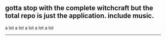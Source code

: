 gotta stop with the complete witchcraft but the total repo is just the application.
include music.
--------------------------------------------
a lot
a lot
a lot
a lot
 a lot
 
 
 
 
 
 
 
 
 
 
 
 
 
 
 
 
 
 
 
 
 
 
 
 
 
 
 
 
 
 ----------------------------------------------------------------------------------------------------------------------------------------------------------------------------------------------------------------------------------------
